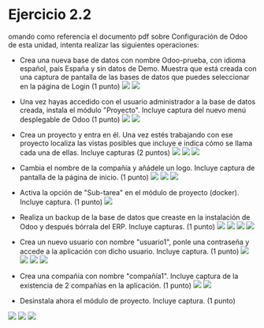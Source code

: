 # Ejercicio 2.2 

omando como referencia el documento pdf sobre Configuración de Odoo de esta unidad, intenta realizar las siguientes operaciones:

- Crea una nueva base de datos con nombre Odoo-prueba, con idioma español, país España y sin datos de Demo. Muestra que está creada con una captura de pantalla de las bases de datos que puedes seleccionar en la página de Login (1 punto)
![](./Capture1.PNG)
![](./Capture2.PNG)


- Una vez hayas accedido con el usuario administrador a la base de datos creada, instala el módulo "Proyecto". Incluye captura del nuevo menú desplegable de Odoo (1 punto)
![](./Capture3.PNG)
![](./Capture4.PNG)

- Crea un proyecto y entra en él. Una vez estés trabajando con ese proyecto localiza las vistas posibles que incluye e indica cómo se llama cada una de ellas. Incluye capturas (2 puntos)
![](./Capture6.PNG)
![](./Capture7.PNG)
![](./Capture5.PNG)

- Cambia el nombre de la compañía y añádele un logo. Incluye captura de pantalla de la página de inicio.  (1 punto)
![](./Capture8.PNG)
![](./Capture9.PNG)
![](./Capture10.PNG)

- Activa la opción de "Sub-tarea" en el módulo de proyecto (docker). Incluye captura.  (1 punto)
![](./Capture11.PNG)


- Realiza un backup de la base de datos que creaste en la instalación de Odoo y después bórrala del ERP. Incluye capturas. (1 punto)
![](./Capture12.PNG)
![](./Capture13.PNG)
![](./Capture14.PNG)
![](./Capture15.PNG)


- Crea un nuevo usuario con nombre "usuario1", ponle una contraseña y accede a la aplicación con dicho usuario. Incluye captura. (1 punto)
![](./Capture16.PNG)
![](./Capture17.PNG)
![](./Capture18.PNG)
![](./Capture19.PNG)

- Crea una compañía con nombre "compañía1". Incluye captura de la existencia de 2 compañías en la aplicación. (1 punto)
![](./Capture20.PNG)
![](./Capture21.PNG)


- Desinstala ahora el módulo de proyecto. Incluye captura. (1 punto)

![](./Capture22.PNG)
![](./Capture23.PNG)
![](./Capture24.PNG)